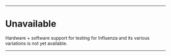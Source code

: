 
***

# Unavailable

Hardware + software support for testing for Influenza and its various variations is not yet available.

***
